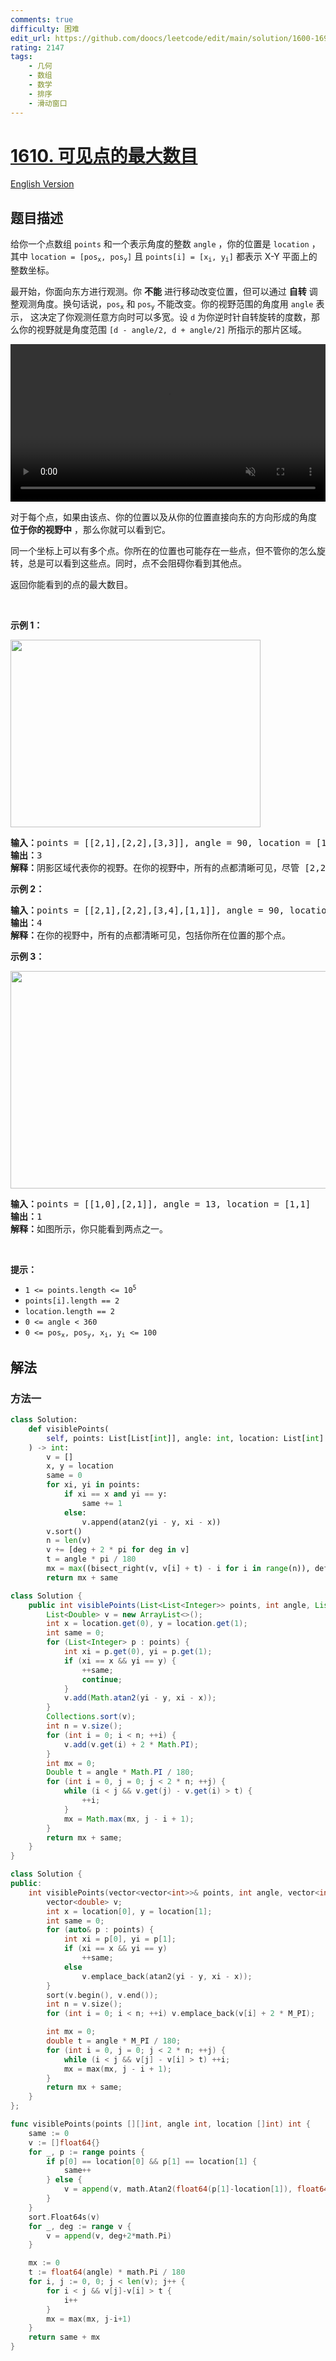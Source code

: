 ```yaml
---
comments: true
difficulty: 困难
edit_url: https://github.com/doocs/leetcode/edit/main/solution/1600-1699/1610.Maximum%20Number%20of%20Visible%20Points/README.md
rating: 2147
tags:
    - 几何
    - 数组
    - 数学
    - 排序
    - 滑动窗口
---
```


# [1610. 可见点的最大数目](https://leetcode.cn/problems/maximum-number-of-visible-points)

[English Version](/solution/1600-1699/1610.Maximum%20Number%20of%20Visible%20Points/README_EN.md)

## 题目描述

<!-- 这里写题目描述 -->

<p>给你一个点数组 <code>points</code> 和一个表示角度的整数 <code>angle</code> ，你的位置是 <code>location</code> ，其中 <code>location = [pos<sub>x</sub>, pos<sub>y</sub>]</code> 且 <code>points[i] = [x<sub>i</sub>, y<sub>i</sub>]</code> 都表示 X-Y 平面上的整数坐标。</p>

<p>最开始，你面向东方进行观测。你 <strong>不能</strong> 进行移动改变位置，但可以通过 <strong>自转</strong> 调整观测角度。换句话说，<code>pos<sub>x</sub></code> 和 <code>pos<sub>y</sub></code> 不能改变。你的视野范围的角度用 <code>angle</code> 表示， 这决定了你观测任意方向时可以多宽。设 <code>d</code> 为你逆时针自转旋转的度数，那么你的视野就是角度范围 <code>[d - angle/2, d + angle/2]</code> 所指示的那片区域。</p>

<video autoplay="" controls="" height="360" muted="" style="max-width:100%;height:auto;" width="750"><source src="https://fastly.jsdelivr.net/gh/doocs/leetcode@main/solution/1600-1699/1610.Maximum%20Number%20of%20Visible%20Points/images/angle.mp4" type="video/mp4" />Your browser does not support the video tag or this video format.</video>

<p>对于每个点，如果由该点、你的位置以及从你的位置直接向东的方向形成的角度 <strong>位于你的视野中</strong> ，那么你就可以看到它。</p>

<p>同一个坐标上可以有多个点。你所在的位置也可能存在一些点，但不管你的怎么旋转，总是可以看到这些点。同时，点不会阻碍你看到其他点。</p>

<p>返回你能看到的点的最大数目。</p>

<p> </p>

<p><strong>示例 1：</strong></p>

<p><img alt="" src="https://fastly.jsdelivr.net/gh/doocs/leetcode@main/solution/1600-1699/1610.Maximum%20Number%20of%20Visible%20Points/images/89a07e9b-00ab-4967-976a-c723b2aa8656.png" style="height: 300px; width: 400px;" /></p>

<pre>
<strong>输入：</strong>points = [[2,1],[2,2],[3,3]], angle = 90, location = [1,1]
<strong>输出：</strong>3
<strong>解释：</strong>阴影区域代表你的视野。在你的视野中，所有的点都清晰可见，尽管 [2,2] 和 [3,3]在同一条直线上，你仍然可以看到 [3,3] 。</pre>

<p><strong>示例 2：</strong></p>

<pre>
<strong>输入：</strong>points = [[2,1],[2,2],[3,4],[1,1]], angle = 90, location = [1,1]
<strong>输出：</strong>4
<strong>解释：</strong>在你的视野中，所有的点都清晰可见，包括你所在位置的那个点。</pre>

<p><strong>示例 3：</strong></p>

<p><img alt="" src="https://fastly.jsdelivr.net/gh/doocs/leetcode@main/solution/1600-1699/1610.Maximum%20Number%20of%20Visible%20Points/images/5010bfd3-86e6-465f-ac64-e9df941d2e49.png" style="height: 348px; width: 690px;" /></p>

<pre>
<strong>输入：</strong>points = [[1,0],[2,1]], angle = 13, location = [1,1]
<strong>输出：</strong>1
<strong>解释：</strong>如图所示，你只能看到两点之一。</pre>

<p> </p>

<p><strong>提示：</strong></p>

<ul>
	<li><code>1 <= points.length <= 10<sup>5</sup></code></li>
	<li><code>points[i].length == 2</code></li>
	<li><code>location.length == 2</code></li>
	<li><code>0 <= angle < 360</code></li>
	<li><code>0 <= pos<sub>x</sub>, pos<sub>y</sub>, x<sub>i</sub>, y<sub>i</sub> <= 100</code></li>
</ul>

## 解法

### 方法一

<!-- tabs:start -->

```python
class Solution:
    def visiblePoints(
        self, points: List[List[int]], angle: int, location: List[int]
    ) -> int:
        v = []
        x, y = location
        same = 0
        for xi, yi in points:
            if xi == x and yi == y:
                same += 1
            else:
                v.append(atan2(yi - y, xi - x))
        v.sort()
        n = len(v)
        v += [deg + 2 * pi for deg in v]
        t = angle * pi / 180
        mx = max((bisect_right(v, v[i] + t) - i for i in range(n)), default=0)
        return mx + same
```

```java
class Solution {
    public int visiblePoints(List<List<Integer>> points, int angle, List<Integer> location) {
        List<Double> v = new ArrayList<>();
        int x = location.get(0), y = location.get(1);
        int same = 0;
        for (List<Integer> p : points) {
            int xi = p.get(0), yi = p.get(1);
            if (xi == x && yi == y) {
                ++same;
                continue;
            }
            v.add(Math.atan2(yi - y, xi - x));
        }
        Collections.sort(v);
        int n = v.size();
        for (int i = 0; i < n; ++i) {
            v.add(v.get(i) + 2 * Math.PI);
        }
        int mx = 0;
        Double t = angle * Math.PI / 180;
        for (int i = 0, j = 0; j < 2 * n; ++j) {
            while (i < j && v.get(j) - v.get(i) > t) {
                ++i;
            }
            mx = Math.max(mx, j - i + 1);
        }
        return mx + same;
    }
}
```

```cpp
class Solution {
public:
    int visiblePoints(vector<vector<int>>& points, int angle, vector<int>& location) {
        vector<double> v;
        int x = location[0], y = location[1];
        int same = 0;
        for (auto& p : points) {
            int xi = p[0], yi = p[1];
            if (xi == x && yi == y)
                ++same;
            else
                v.emplace_back(atan2(yi - y, xi - x));
        }
        sort(v.begin(), v.end());
        int n = v.size();
        for (int i = 0; i < n; ++i) v.emplace_back(v[i] + 2 * M_PI);

        int mx = 0;
        double t = angle * M_PI / 180;
        for (int i = 0, j = 0; j < 2 * n; ++j) {
            while (i < j && v[j] - v[i] > t) ++i;
            mx = max(mx, j - i + 1);
        }
        return mx + same;
    }
};
```

```go
func visiblePoints(points [][]int, angle int, location []int) int {
	same := 0
	v := []float64{}
	for _, p := range points {
		if p[0] == location[0] && p[1] == location[1] {
			same++
		} else {
			v = append(v, math.Atan2(float64(p[1]-location[1]), float64(p[0]-location[0])))
		}
	}
	sort.Float64s(v)
	for _, deg := range v {
		v = append(v, deg+2*math.Pi)
	}

	mx := 0
	t := float64(angle) * math.Pi / 180
	for i, j := 0, 0; j < len(v); j++ {
		for i < j && v[j]-v[i] > t {
			i++
		}
		mx = max(mx, j-i+1)
	}
	return same + mx
}
```

<!-- tabs:end -->

<!-- end -->
